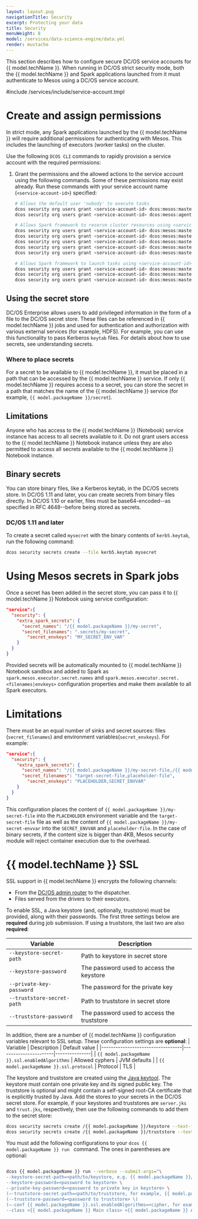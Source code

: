 ```yaml
---
layout: layout.pug
navigationTitle: Security
excerpt: Protecting your data
title: Security
menuWeight: 8
model: /services/data-science-engine/data.yml
render: mustache
---
```

This section describes how to configure secure DC/OS service accounts for {{ model.techName }}.
When running in DC/OS strict security mode, both the {{ model.techName }} and Spark applications launched from it must authenticate to Mesos using a DC/OS service account.

#include /services/include/service-account.tmpl

# Create and assign permissions
In strict mode, any Spark applications launched by the {{ model.techName }} will require additional permissions for authenticating with Mesos. This includes the launching of executors (worker tasks) on the cluster. 

Use the following `DCOS CLI` commands to rapidly provision a service account with the required permissions:

1. Grant the permissions and the allowed actions to the service account using the following commands. Some of these permissions may exist already. Run these commands with your service account name (`<service-account-id>`) specified:

    ```bash
    # Allows the default user 'nobody' to execute tasks
    dcos security org users grant <service-account-id> dcos:mesos:master:task:user:nobody create
    dcos security org users grant <service-account-id> dcos:mesos:agent:task:user:nobody create

    # Allows Spark framework to reserve cluster resources using <service-account-id> role and principal
    dcos security org users grant <service-account-id> dcos:mesos:master:framework:role:<service-account-id> create
    dcos security org users grant <service-account-id> dcos:mesos:master:reservation:role:<service-account-id> create
    dcos security org users grant <service-account-id> dcos:mesos:master:reservation:principal:<service-account-id> delete
    dcos security org users grant <service-account-id> dcos:mesos:master:volume:role:<service-account-id> create
    dcos security org users grant <service-account-id> dcos:mesos:master:volume:principal:<service-account-id> delete

    # Allows Spark framework to launch tasks using <service-account-id> role and principal
    dcos security org users grant <service-account-id> dcos:mesos:master:task:role:<service-account-id> create
    dcos security org users grant <service-account-id> dcos:mesos:master:task:principal:<service-account-id> create
    dcos security org users grant <service-account-id> dcos:mesos:master:task:app_id:/{{ model.serviceName }} create
    ```

## Using the secret store

DC/OS Enterprise allows users to add privileged information in the form of a file to the DC/OS secret store. These files can be referenced in {{ model.techName }} jobs and used for authentication and authorization with various external services (for example, HDFS). For example, you can use this functionality to pass Kerberos `keytab` files. For details about how to use secrets, see understanding secrets.

### Where to place secrets

For a secret to be available to {{ model.techName }}, it must be placed in a path
that can be accessed by the {{ model.techName }} service. If only {{ model.techName }} requires access to a secret, you can store the secret in a path that matches the name of the {{ model.techName }} service (for example, `{{ model.packageName }}/secret`).  

## Limitations

Anyone who has access to the {{ model.techName }} (Notebook) service instance has access to all secrets available to it. Do not grant users access to the {{ model.techName }} Notebook instance unless they are also permitted to access all secrets available to the {{ model.techName }} Notebook instance.

## Binary secrets

You can store binary files, like a Kerberos keytab, in the DC/OS secrets store. In DC/OS 1.11 and later, you can create secrets from binary files directly. In DC/OS 1.10 or earlier, files must be base64-encoded--as specified in RFC 4648--before being stored as secrets.

### DC/OS 1.11 and later
To create a secret called `mysecret` with the binary contents of `kerb5.keytab`, run the following command:

```bash
dcos security secrets create --file kerb5.keytab mysecret
```

# Using Mesos secrets in Spark jobs

Once a secret has been added in the secret store, you can pass it to {{ model.techName }} Notebook using service configuration:

```json
"service":{
  "security": {
    "extra_spark_secrets": {
      "secret_names": "/{{ model.packageName }}/my-secret",
      "secret_filenames": ".secrets/my-secret",
	    "secret_envkeys": "MY_SECRET_ENV_VAR"
    }
  }
}
```

Provided secrets will be automatically mounted to {{ model.techName }} Notebook sandbox and added to Spark as `spark.mesos.executor.secret.names` and `spark.mesos.executor.secret.<filenames|envkeys>` configuration properties and make them available to all Spark executors.

# Limitations

There must be an equal number of sinks and secret sources: files (`secret_filenames`) and environment variables(`secret_envkeys`). For example:

```json
"service":{
  "security": {
    "extra_spark_secrets": {
      "secret_names": "/{{ model.packageName }}/my-secret-file,/{{ model.packageName }}/my-secret-envvar",
      "secret_filenames": "target-secret-file,placeholder-file",
	    "secret_envkeys": "PLACEHOLDER,SECRET_ENVVAR"
    }
  }
}
```

This configuration places the content of `{{ model.packageName }}/my-secret-file` into the `PLACEHOLDER` environment variable and the `target-secret-file` file as well as the content of `{{ model.packageName }}/my-secret-envvar` into the `SECRET_ENVVAR` and `placeholder-file`. In the case of binary secrets, if the content size is bigger than 4KB, Mesos security module will reject container execution due to the overhead.

# {{ model.techName }} SSL

SSL support in {{ model.techName }} encrypts the following channels:

* From the [DC/OS admin router][11] to the dispatcher.
* Files served from the drivers to their executors.

To enable SSL, a Java keystore (and, optionally, truststore) must be provided, along with their passwords. The first three settings below are **required** during job submission. If using a truststore, the last two are also **required**:

| Variable                         | Description                                     |
|----------------------------------|-------------------------------------------------|
| `--keystore-secret-path`         | Path to keystore in secret store                |
| `--keystore-password`            | The password used to access the keystore        |
| `--private-key-password`         | The password for the private key                |
| `--truststore-secret-path`       | Path to truststore in secret store              |
| `--truststore-password`          | The password used to access the truststore      |

In addition, there are a number of {{ model.techName }} configuration variables relevant to SSL setup.  These configuration settings are **optional**:
| Variable                         | Description           | Default value |
|----------------------------------|-----------------------|---------------|
| `{{ model.packageName }}.ssl.enabledAlgorithms`    | Allowed cyphers       | JVM defaults  |
| `{{ model.packageName }}.ssl.protocol`             | Protocol              | TLS           |

The keystore and truststore are created using the [Java keytool][12]. The keystore must contain one private key and its signed public key. The truststore is optional and might contain a self-signed root-CA certificate that is explicitly trusted by Java.
Add the stores to your secrets in the DC/OS secret store. For example, if your keystores and truststores are `server.jks` and `trust.jks`, respectively, then use the following commands to add them to the secret store:

```bash
dcos security secrets create /{{ model.packageName }}/keystore --text-file server.jks
dcos security secrets create /{{ model.packageName }}/truststore --text-file trust.jks
```

You must add the following configurations to your `dcos {{ model.packageName }} run ` command. The ones in parentheses are optional:

```bash

dcos {{ model.packageName }} run --verbose --submit-args="\
--keystore-secret-path=<path/to/keystore, e.g. {{ model.packageName }}/keystore> \
--keystore-password=<password to keystore> \
--private-key-password=<password to private key in keystore> \
(—-truststore-secret-path=<path/to/truststore, for example, {{ model.packageName }}/truststore> \)
(--truststore-password=<password to truststore> \)
(—-conf {{ model.packageName }}.ssl.enabledAlgorithms=<cipher, for example, TLS_RSA_WITH_AES_128_CBC_SHA256> \)
--class <{{ model.packageName }} Main class> <{{ model.packageName }} Application JAR> [application args]"
```


[11]: https://docs.mesosphere.com/latest/overview/architecture/components/
[12]: http://docs.oracle.com/javase/8/docs/technotes/tools/unix/keytool.html
[13]: https://docs.mesosphere.com/latest/security/ent/#spaces-for-secrets
[14]: https://docs.mesosphere.com/latest/security/ent/secrets/
